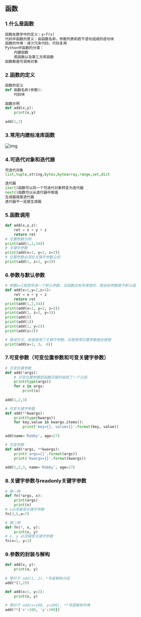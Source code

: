 ## 函数

### 1.什么是函数

``` python
函数在数学中的定义：y=f(x)
代码中函数的意义：由函数名称，参数列表和若干语句组成的语句块
函数的作用：减少冗余代码，代码复用
Python中函数的分类：
    内建函数
    库函数以及第三方库函数
函数都是可调用对象
```

### 2.函数的定义

``` python
函数的定义
def 函数名称(参数):
    代码块
    
函数示例
def add(x,y):
    print(x,y)
    
add(1,2)
```

### 3.常用内建标准库函数

![img](https://s3.cn-north-1.amazonaws.com.cn/img.9xkd.com/uploads/01/01/08/7b2e2fa26abb31fc.png)

### 4.可迭代对象和迭代器

``` python
可迭代对象
list,tuple,string,bytes,bytearray,range,set,dict

迭代器
iter()函数可以将一个可迭代对象转变为迭代器
next()函数可以从迭代器中取值
生成器就是迭代器
迭代器不一定是生成器
```

### 5.函数调用

``` python
def add(x,y,z):
    ret = x + y + z
    return ret
# 位置参数示例
print(add(1,2,34))
# 关键字参数
print(add(x=1, y=2, z=3))
# 位置参数必须在关键字参数之前
print(add(1, z=2, y=3))
```

### 6.参数与默认参数

``` python
# 参数x=1就是传递一个默认参数，当函数没有传递值时，就会给参数赋予默认值
def add(x=1,y=2,z=3):
    ret = x + y + z
    return ret
print(add(1,2,34))
print(add(x=1, y=2, z=3))
print(add(1, z=2, y=3))
print(add())
print(add(1))
print(add(1, y=2))
print(add(z=3))

# 错误方式，前面使用了关键字参数，后面使用位置参数就会报错
print(add(x=1, 3， 4))
```

### 7.可变参数（可变位置参数和可变关键字参数）

``` python
# 可变位置参数
def add(*args):
    # 可变位置参数把函数压缩封装成了一个元组
    print(type(args))
    for x in args:
        print(x)
        
add(1,2,3)

# 可变关键字参数
def add(**kwargs):
    print(type(kwargs))
    for key,value in kwargs.items():
        print('key={}, value={}'.format(key, value))
        
add(name='Robby', age=27)

# 可变参数
def add(*args, **kwargs):
    print('args={}'.format(args))
    print('kwargs={}'.format(kwargs))
    
add(1,2,3, name='Robby', age=27)
```

### 8.关键字参数与readonly关键字参数

``` python
# 第一种
def fn(*args, x):
    print(args)
    print(x)
# x必须接受关键字参数
fn(3,5,x=7)

# 第二种
def fn(*, x, y):
    print(x, y)
# x, y 必须接受关键字参数
fn(x=1, y=2)
```

### 9.参数的封装与解构

``` python
def add(x, y):
    print(x, y)
    
# 等价于 add(1, 2)，*号是解构元组
add(*(1,2))

def add(x=1, y=2):
    print(x, y)
    
# 等价于 add(x=100, y=200), **号是解构字典
add(**{'x':100, 'y':200})
```





